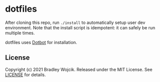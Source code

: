 # dotfiles

After cloning this repo, run `./install` to automatically setup user dev environment. Note that the install script is idempotent: it can safely be run multiple times.

dotfiles uses [Dotbot](https://github.com/anishathalye/dotbot) for installation.

## License

Copyright (c) 2021 Bradley Wojcik. Released under the MIT License. See [LICENSE](LICENSE) for details.
